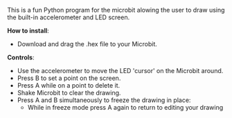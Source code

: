 This is a fun Python program for the microbit alowing the user to draw using the built-in accelerometer and LED screen.

**How to install**:
- Download and drag the .hex file to your Microbit.

**Controls**:
- Use the accelerometer to move the LED 'cursor' on the Microbit around.
- Press B to set a point on the screen.
- Press A while on a point to delete it.
- Shake Microbit to clear the drawing.
- Press A and B simultaneously to freeze the drawing in place:
    * While in freeze mode press A again to return to editing your drawing
